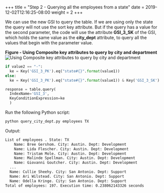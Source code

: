 +++
title = "Step 2 - Querying all the employees from a state"
date = 2019-12-02T12:16:25-08:00
weight = 2
+++

We can use the new GSI to query the table. If we are using only the state the query will not use the sort key attribute. But if the query has a value for the second parameter, the code will use the attribute **GSI_3_SK** of the GSI, which holds the same value as the **city_dept** attribute, to query all the values that begin with the parameter value.

**Figure - Using Composite key attributes to query by city and department**
![Using Composite key attributes to query by city and department](/images/awsconsole7.png)

```py
if value2 == "-":
  ke = Key('GSI_3_PK').eq("state#{}".format(value1))
else:
  ke = Key('GSI_3_PK').eq("state#{}".format(value1)) & Key('GSI_3_SK').begins_with(value2)

response = table.query(
  IndexName='GSI_3',
  KeyConditionExpression=ke
  )
```
Run the following Python script:
```bash
python query_city_dept.py employees TX
```
Output:
```txt
List of employees . State: TX
    Name: Bree Gershom. City: Austin. Dept: Development
    Name: Lida Flescher. City: Austin. Dept: Development
    Name: Tristam Mole. City: Austin. Dept: Development
    Name: Malinde Spellman. City: Austin. Dept: Development
    Name: Giovanni Goutcher. City: Austin. Dept: Development
  ...
  Name: Cullie Sheehy. City: San Antonio. Dept: Support
  Name: Ari Wilstead. City: San Antonio. Dept: Support
  Name: Odella Kringe. City: San Antonio. Dept: Support
Total of employees: 197. Execution time: 0.238062143326 seconds
```
